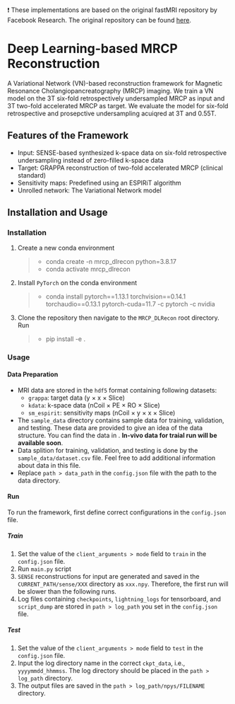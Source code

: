 :exclamation: These implementations are based on the original fastMRI repository by Facebook Research. The original repository can be found [here](https://github.com/facebookresearch/fastMRI).

# Deep Learning-based MRCP Reconstruction 

A Variational Network (VN)-based reconstruction framework for Magnetic Resonance Cholangiopancreatography (MRCP) imaging. We train a VN model on the 3T six-fold retrospectively undersampled MRCP as input and 3T two-fold accelerated MRCP as target. We evaluate the model for six-fold retrospective and prosepctive undersampling acuiqred at 3T and 0.55T. 


## Features of the Framework
- Input: SENSE-based synthesized k-space data on six-fold retrospective undersampling instead of zero-filled k-space data
- Target: GRAPPA reconstruction of two-fold accelerated MRCP (clinical standard)
- Sensitivity maps: Predefined using an ESPIRiT algorithm
- Unrolled network: The Variational Network model

## Installation and Usage
### Installation 
1. Create a new conda environment
   > - conda create -n mrcp_dlrecon python=3.8.17
   > - conda activate mrcp_dlrecon
2. Install `PyTorch` on the conda environment
   > - conda install pytorch==1.13.1 torchvision==0.14.1 torchaudio==0.13.1 pytorch-cuda=11.7 -c pytorch -c nvidia
3. Clone the repository then navigate to the `MRCP_DLRecon` root directory. Run
   > - pip install -e . 

### Usage
#### Data Preparation
- MRI data are stored in the `hdf5` format containing following datasets:
  - `grappa`: target data (y $\times$ x $\times$ Slice)
  - `kdata`: k-space data (nCoil $\times$ PE $\times$ RO $\times$ Slice)
  - `sm_espirit`: sensitivity maps (nCoil $\times$ y $\times$ x $\times$ Slice)
- The `sample_data` directory contains sample data for training, validation, and testing. These data are provided to give an idea of the data structure. You can find the data in <DOI>. **In-vivo data for traial run will be available soon**.
- Data splition for training, validation, and testing is done by the `sample_data/dataset.csv` file. Feel free to add additional information about data in this file.
- Replace `path > data_path` in the `config.json` file with the path to the data directory.
#### Run
To run the framework, first define correct configurations in the `config.json` file. 
##### Train
1. Set the value of the `client_arguments > mode` field to `train` in the `config.json` file.
2. Run `main.py` script
3. `SENSE` reconstructions for input are generated and saved in the `CURRENT_PATH/sense/XXX` directory as `xxx.npy`. Therefore, the first run will be slower than the following runs. 
4. Log files containing `checkpoints`, `lightning_logs` for tensorboard, and `script_dump` are stored in `path > log_path` you set in the `config.json` file. 
##### Test
1. Set the value of the `client_arguments > mode` field to `test` in the `config.json` file.
2. Input the log directory name in the correct `ckpt_data`, i.e., `yyyymmdd_hhmmss`. The log directory should be placed in the `path > log_path` directory.
3. The output files are saved in the `path > log_path/npys/FILENAME` directory.

